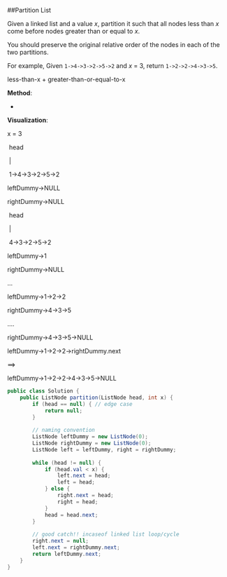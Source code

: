 ##Partition List

Given a linked list and a value *x*, partition it such that all nodes less than *x* come before nodes greater than or equal to *x*.

You should preserve the original relative order of the nodes in each of the two partitions.

For example,
Given `1->4->3->2->5->2` and *x* = 3,
return `1->2->2->4->3->5`.



less-than-x + greater-than-or-equal-to-x



**Method**: 

* ​

**Visualization**: 

x = 3

​			     head

​				|

​				1->4->3->2->5->2

leftDummy->NULL

rightDummy->NULL



​			         head

​				     |

​				     4->3->2->5->2

leftDummy->1

rightDummy->NULL

...

leftDummy->1->2->2

rightDummy->4->3->5

….

rightDummy->4->3->5->NULL

leftDummy->1->2->2->rightDummy.next  

==> 

leftDummy->1->2->2->4->3->5->NULL



```java
public class Solution {
    public ListNode partition(ListNode head, int x) {
        if (head == null) { // edge case
            return null;
        }
        
        // naming convention
        ListNode leftDummy = new ListNode(0); 
        ListNode rightDummy = new ListNode(0);
        ListNode left = leftDummy, right = rightDummy;
        
        while (head != null) {
            if (head.val < x) {
                left.next = head;
                left = head;
            } else {
                right.next = head;
                right = head;
            }
            head = head.next;
        }
        
        // good catch!! incaseof linked list loop/cycle
        right.next = null;
        left.next = rightDummy.next;
        return leftDummy.next;
    }
}
```







